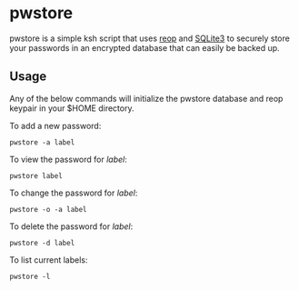 pwstore
=======

pwstore is a simple ksh script that uses
[reop](https://github.com/tedu/reop) and [SQLite3](http://sqlite.org/)
to securely store your passwords in an encrypted database that can
easily be backed up.

Usage
-----

Any of the below commands will initialize the pwstore database and reop
keypair in your $HOME directory.

To add a new password:

    pwstore -a label

To view the password for *label*:

    pwstore label

To change the password for *label*:

    pwstore -o -a label

To delete the password for *label*:

    pwstore -d label

To list current labels:

    pwstore -l
